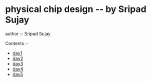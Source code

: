 # physical chip design -- by Sripad Sujay
author :- Sripad Sujay

Contents :-

* [day1](https://github.com/sripad380/vsdiat-sripad-sujay/blob/main/day1.md)
* [day2](https://github.com/sripad380/vsdiat-sripad-sujay/blob/main/day2.md)
* [day3](https://github.com/sripad380/vsdiat-sripad-sujay/blob/main/day3.md)
* [day4](https://github.com/sripad380/vsdiat-sripad-sujay/blob/main/day4.md)
* [day5](https://github.com/sripad38-/vsdiat-sripad-sujay/blob/main/day5.md)
